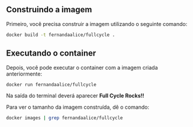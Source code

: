 
##  Construindo a imagem
Primeiro, você precisa construir a imagem utilizando o seguinte comando:

```sh
docker build -t fernandaalice/fullcycle .
```

## Executando o container
Depois, você pode executar o container com a imagem criada anteriormente:

```sh
docker run fernandaalice/fullcycle
```
Na saída do terminal deverá aparecer **Full Cycle Rocks!!**

Para ver o tamanho da imagem construída, dê o comando:
```sh
docker images | grep fernandaalice/fullcycle
```